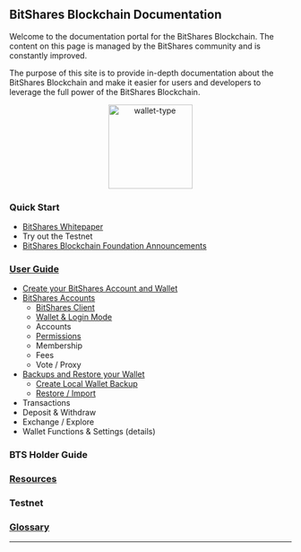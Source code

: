 ## BitShares Blockchain Documentation


Welcome to the documentation portal for the BitShares Blockchain. The
content on this page is managed by the BitShares community and is
constantly improved.

The purpose of this site is to provide in-depth documentation about the
BitShares Blockchain and make it easier for users and developers to
leverage the full power of the BitShares Blockchain.


<p align="center">
  <img src="https://github.com/bitshares/how.bitshares.works/blob/master/source/bitshares-logo.png" width="150" title="wallet-type">
</p>

### Quick Start

* [BitShares Whitepaper](http://bitshares.foundation/)
* Try out the Testnet 
* [BitShares Blockchain Foundation Announcements ](http://www.bitshares.foundation/)


### [User Guide](/bbf/user_guide#user-guide)
- [Create your BitShares Account and Wallet](/bbf/user_guide/create_account.md#create-your-bitshares-account-and-wallet)
- [BitShares Accounts](/bbf/user_guide/bitshares_client.md#bitshares-accounts)
  - [BitShares Client](/bbf/user_guide/bitshares_client.md#bitShares-client)
  - [Wallet & Login Mode](/bbf/user_guide/bitshares_client.md#wallet--login-mode)
  - Accounts
  - [Permissions ](/bbf/user_guide/permissions.md#permissions)
  - Membership
  - Fees
  - Vote / Proxy 
- [Backups and Restore your Wallet](/bbf/user_guide/backup_local_wallet.md#backups-and-restore-your-wallet)
  - [Create Local Wallet Backup](/bbf/user_guide/backup_local_wallet.md#create-local-wallet-backup)
  - [Restore / Import](/bbf/user_guide/backup_local_wallet.md#restore--import)
- Transactions
- Deposit & Withdraw
- Exchange / Explore
- Wallet Functions & Settings (details)

### BTS Holder Guide

### [Resources](/bbf/resources#resources)

### Testnet

### [Glossary](/bbf/glossary/Readme.md#glossary)


***

